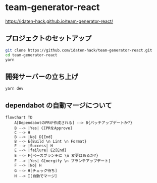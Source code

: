 # team-generator-react

https://idaten-hack.github.io/team-generator-react/

## プロジェクトのセットアップ

```sh
git clone https://github.com/idaten-hack/team-generator-react.git
cd team-generator-react
yarn
```

## 開発サーバーの立ち上げ

```sh
yarn dev
```

## dependabot の自動マージについて

```mermaid
flowchart TD
    A[DependabotのPRが作成される] --> B{パッチアップデートか?}
    B --> |Yes| C[PRをApprove]
    C --> H
    B --> |No| D[End]
    B --> E{Build \n Lint \n Format}
    E --> |Success| H
    E --> |failure| E2[End]
    E --> F{ベースブランチに \n 変更はあるか?}
    F --> |Yes| G[mergify \n ブランチアップデート]
    F --> |No| H
    G --> H[チェック待ち]
    H --> I[自動でマージ]
```

